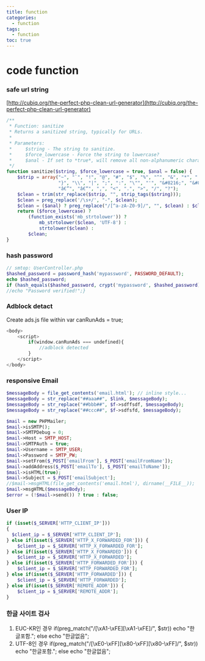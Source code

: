 ```yaml
---
title: function
categories:
  - function
tags:
  - function
toc: true
---
```


# code function

### safe url string

[http://cubiq.org/the-perfect-php-clean-url-generator](http://cubiq.org/the-perfect-php-clean-url-generator)

```php
/**
 * Function: sanitize
 * Returns a sanitized string, typically for URLs.
 *
 * Parameters:
 *     $string - The string to sanitize.
 *     $force_lowercase - Force the string to lowercase?
 *     $anal - If set to *true*, will remove all non-alphanumeric characters.
 */
function sanitize($string, $force_lowercase = true, $anal = false) {
    $strip = array("~", "`", "!", "@", "#", "$", "%", "^", "&", "*", "(", ")", "_", "=", "+", "[", "{", "]",
                   "}", "\\", "|", ";", ":", "\"", "'", "&#8216;", "&#8217;", "&#8220;", "&#8221;", "&#8211;", "&#8212;",
                   "â€”", "â€“", ",", "<", ".", ">", "/", "?");
    $clean = trim(str_replace($strip, "", strip_tags($string)));
    $clean = preg_replace('/\s+/', "-", $clean);
    $clean = ($anal) ? preg_replace("/[^a-zA-Z0-9]/", "", $clean) : $clean ;
    return ($force_lowercase) ?
        (function_exists('mb_strtolower')) ?
            mb_strtolower($clean, 'UTF-8') :
            strtolower($clean) :
        $clean;
}
```

### hash password

```php
// smtop: UserController.php
$hashed_password = password_hash('mypassword', PASSWORD_DEFAULT);
echo $hashed_password;
if (hash_equals($hashed_password, crypt('mypassword', $hashed_password))) {
//echo "Password verified!";}
```

### Adblock detact

Create ads.js file within var canRunAds = true;

```php
<body>
	<script>
		if(window.canRunAds === undefined){
			//adblock detected
		}
	</script>
</body>
```

### responsive Email

```php
$messageBody = file_get_contents('email.html'); // inline style...
$messageBody = str_replace("##aaa##", $link, $messageBody);
$messageBody = str_replace("##bbb##", $f->sdffsdf, $messageBody);
$messageBody = str_replace("##ccc##", $f->sdfsfd, $messageBody);

$mail = new PHPMailer;
$mail->isSMTP();
$mail->SMTPDebug = 0;
$mail->Host = SMTP_HOST;
$mail->SMTPAuth = true;
$mail->Username = SMTP_USER;
$mail->Password = SMTP_PW;
$mail->setFrom($_POST['emailFrom'], $_POST['emailFromName']);
$mail->addAddress($_POST['emailTo'], $_POST['emailToName']);
$mail->isHTML(true);
$mail->Subject = $_POST['emailSubject'];
//$mail->msgHTML(file_get_contents('email.html'), dirname(__FILE__));
$mail->msgHTML($messageBody);
$error = (!$mail->send()) ? true : false;
```

### User IP

```php
if (isset($_SERVER['HTTP_CLIENT_IP']))
{
  $client_ip = $_SERVER['HTTP_CLIENT_IP'];
} else if(isset($_SERVER['HTTP_X_FORWARDED_FOR'])) {
    $client_ip = $_SERVER['HTTP_X_FORWARDED_FOR'];
} else if(isset($_SERVER['HTTP_X_FORWARDED'])) {
    $client_ip = $_SERVER['HTTP_X_FORWARDED'];
} else if(isset($_SERVER['HTTP_FORWARDED_FOR'])) {
    $client_ip = $_SERVER['HTTP_FORWARDED_FOR'];
} else if(isset($_SERVER['HTTP_FORWARDED'])) {
    $client_ip = $_SERVER['HTTP_FORWARDED'];
} else if(isset($_SERVER['REMOTE_ADDR'])) {
    $client_ip = $_SERVER['REMOTE_ADDR'];
}
```

### 한글 사이트 검사

1. EUC-KR인 경우  if\(preg\_match\("/\[\xA1-\xFE\]\[\xA1-\xFE\]/", $str\)\)   echo "한글포함.";  else    echo "한글없음";
2. UTF-8인 경우  if\(preg\_match\("/\[\xE0-\xFF\]\[\x80-\xFF\]\[\x80-\xFF\]/", $str\)\)   echo "한글포함.";  else    echo "한글없음";

